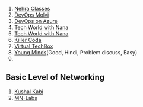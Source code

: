 1. [Nehra Classes](https://www.youtube.com/@NehraClasses/courses)
2. [DevOps Molvi](https://www.youtube.com/playlist?list=PLARN6pPQDqr5AgIheN2PIbH7Wy1EKyEiZ)
3. [DevOps on Azure](https://www.youtube.com/@AzureDevOps/playlists)
4. [Tech World with Nana](https://www.youtube.com/@TechWorldwithNana/playlists)
5. [Tech World with Nana](https://www.youtube.com/@TechWorldwithNana/courses)
6. [Killer Coda](https://killercoda.com/playgrounds/scenario/cka)
7. [Virtual TechBox](https://www.youtube.com/@VirtualTechBox/playlists)
8. [Young Minds](https://www.youtube.com/@Youngminds73/playlists)(Good, Hindi, Problem discuss, Easy)
9. 


## Basic Level of Networking
1. [Kushal Kabi](https://www.youtube.com/@kushalkabi/search?query=ccna)
2. [MN-Labs](http://www.mn-lab.net/ciscobasic.php)


